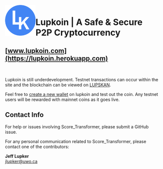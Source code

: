 <img src="https://github.com/lupks/lupkoin/blob/main/static/cropped_logo.png" align="left" width="100" height="100" />

# Lupkoin | A Safe & Secure P2P Cryptocurrency

## [www.lupkoin.com](https://lupkoin.herokuapp.com)

<br>

Lupkoin is still underdevelopment. Testnet transactions can occur within the site and the blockchain can be viewed on [LUPSKAN](https://lupskan.herokuapp.com).

Feel free to [create a new wallet](https://lupkoin.herokuapp.com) on lupkoin and test out the coin. Any testnet users will be rewarded with mainnet coins as it goes live.


## Contact Info
For help or issues involving Score_Transformer, please submit a GitHub issue.

For any personal communication related to Score_Transformer, please contact one of the contributors:

**Jeff Lupker**  
jlupker@uwo.ca
